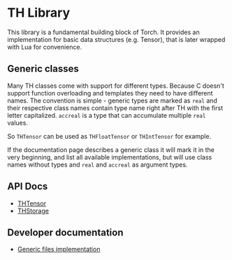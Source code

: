 # TH Library

This library is a fundamental building block of Torch. It provides an
implementation for basic data structures (e.g. Tensor), that is later wrapped
with Lua for convenience.

## Generic classes
Many TH classes come with support for different types. Because C doesn't support
function overloading and templates they need to have different names. The
convention is simple - generic types are marked as `real` and their respective
class names contain type name right after TH with the first letter capitalized.
`accreal` is a type that can accumulate multiple `real` values.

So `THTensor` can be used as `THFloatTensor` or `THIntTensor` for example.

If the documentation page describes a generic class it will mark it in the very
beginning, and list all available implementations, but will use class names
without types and `real` and `accreal` as argument types.

## API Docs
* [THTensor](/api/thtensor.md)
* [THStorage](/api/thstorage.md)

## Developer documentation
* [Generic files implementation](/developer/generic.md)
